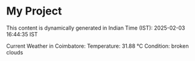 # My Project

This content is dynamically generated in Indian Time (IST): 2025-02-03 16:44:35 IST


Current Weather in Coimbatore:
Temperature: 31.88 °C
Condition: broken clouds
